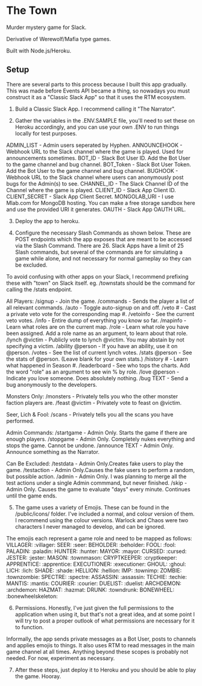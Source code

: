 # The Town

Murder mystery game for Slack. 

Derivative of Werewolf/Mafia type games.

Built with Node.js/Heroku.

## Setup

There are several parts to this process because I built this app gradually. This was made before Events API became a thing, so nowadays you must construct it as a "Classic Slack App" so that it uses the RTM ecosystem.

1. Build a Classic Slack App. I recommend calling it "The Narrator".

2. Gather the variables in the .ENV.SAMPLE file, you'll need to set these on Heroku accordingly, and you can use your own .ENV to run things locally for test purposes.

ADMIN_LIST - Admin users seperated by Hyphen.
ANNOUNCEHOOK - Webhook URL to the Slack channel where the game is played. Used for announcements sometimes.
BOT_ID - Slack Bot User ID. Add the Bot User to the game channel and bug channel.
BOT_Token - Slack Bot User Token. Add the Bot User to the game channel and bug channel.
BUGHOOK - Webhook URL to the Slack channel where users can anonymously post bugs for the Admin(s) to see.
CHANNEL_ID - The Slack Channel ID of the Channel where the game is played.
CLIENT_ID - Slack App Client ID.
CLIENT_SECRET - Slack App Client Secret.
MONGOLAB_URI - I use Mlab.com for MongoDB hosting. You can make a free storage sandbox here and use the provided URI it generates.
OAUTH - Slack App OAUTH URL.

3. Deploy the app to heroku.

4. Configure the necessary Slash Commands as shown below. These are POST endpoints which the app exposes that are meant to be accessed via the Slash Command. There are 26. Slack Apps have a limit of 25 Slash commands, but several of the commands are for simulating a game while alone, and not necessary for normal gameplay so they can be excluded.

To avoid confusing with other apps on your Slack, I recommend prefixing these with "town" on Slack itself. eg. /townstats should be the command for calling the /stats endpoint.

All Players: 
/signup - Join the game.
/commands - Sends the player a list of all relevant commands.
/auto - Toggle auto-signup on and off.
/veto # - Cast a private veto vote for the corresponding map #.
/vetoinfo - See the current veto votes.
/info - Entire dump of everything you know so far.
/mapinfo - Learn what roles are on the current map.
/role - Learn what role you have been assigned. Add a role name as an argument, to learn about that role.
/lynch @victim - Publicly vote to lynch @victim. You may abstain by not specifying a victim.
/ability @person - If you have an ability, use it on @person.
/votes - See the list of current lynch votes.
/stats @person - See the stats of @person. (Leave blank for your own stats.)
/history # - Learn what happened in Season #.
/leaderboard - See who tops the charts. Add the word "role" as an argument to see win % by role.
/love @person - Indicate you love someone. Does absolutely nothing.
/bug TEXT - Send a bug anonymously to the developers.

Monsters Only:
/monsters - Privately tells you who the other monster faction players are.
/feast @victim - Privately vote to feast on @victim.

Seer, Lich & Fool:
/scans - Privately tells you all the scans you have performed.

Admin Commands:
/startgame - Admin Only. Starts the game if there are enough players.
/stopgame - Admin Only. Completely nukes everything and stops the game. Cannot be undone.
/announce TEXT - Admin Only. Announce something as the Narrator.

Can Be Excluded:
/testdata - Admin Only.Creates fake users to play the game. 
/testaction - Admin Only.Causes the fake users to perform a random, but possible action.
/admin - Admin Only. I was planning to merge all the test actions under a single Admin commmand, but never finished.
/skip - Admin Only. Causes the game to evaluate "days" every minute. Continues until the game ends. 

5. The game uses a variety of Emojis. These can be found in the /public/icons/ folder. I've included a normal, and colour version of them. I recommend using the colour versions. Warlock and Chaos were two characters I never managed to develop, and can be ignored.

The emojis each represent a game role and need to be mapped as follows:
  VILLAGER: :villager:
	SEER: :seer:
	BEHOLDER: :beholder:
	FOOL: :fool:
	PALADIN: :paladin:
	HUNTER: :hunter:
	MAYOR: :mayor:
	CURSED: :cursed:
	JESTER: :jester:
	MASON: :townmason:
	CRYPTKEEPER: :cryptkeeper:
	APPRENTICE: :apprentice:
	EXECUTIONER: :executioner:
	GHOUL: :ghoul:
	LICH: :lich:
	SHADE: :shade:
	HELLION: :hellion:
	IMP: :townimp:
	ZOMBIE: :townzombie:
	SPECTRE: :spectre:
	ASSASSIN: :assassin:
	TECHIE: :techie:
	MANTIS: :mantis:
	COURIER: :courier:
	DUELIST: :duelist:
	ARCHDEMON: :archdemon:
	HAZMAT: :hazmat:
	DRUNK: :towndrunk:
	BONEWHEEL: :bonewheelskeleton:

6. Permissions. Honestly, I've just given the full permissions to the application when using it, but that's not a great idea, and at some point I will try to post a proper outlook of what permissions are necessary for it to function. 

Informally, the app sends private messages as a Bot User, posts to channels and applies emojis to things. It also uses RTM to read messages in the main game channel at all times. Anything beyond these scopes is probably not needed. For now, experiment as necessary.

7. After these steps, just deploy it to Heroku and you should be able to play the game. Hooray.

